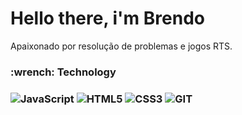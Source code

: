 <h1> Hello there, i'm Brendo </h1>

Apaixonado por resolução de problemas e jogos RTS.

<section>
<h3> :wrench: Technology <h3>

![JavaScript](https://img.shields.io/badge/-JAVASCRIPT-333333?style=flat&logo=JavaScript&logoColor=yellow)
![HTML5](https://img.shields.io/badge/-HTML5-333333?style=flat&logo=HTML5&logoColor=orange)
![CSS3](https://img.shields.io/badge/-CSS3-333333?style=flat&logo=CSS3&logoColor=blue)
![GIT](https://img.shields.io/badge/-GIT-333333?style=flat&logo=GIT&logoColor=orange)
</section>
